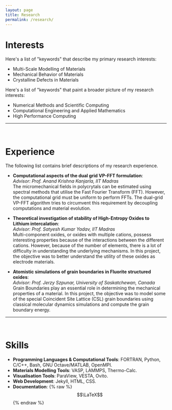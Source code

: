 ```yaml
---
layout: page
title: Research
permalink: /research/
---
```


# Interests
Here's a list of "keywords" that describe my primary research interests:
* Multi-Scale Modelling of Materials
* Mechanical Behavior of Materials
* Crystalline Defects in Materials

Here's a list of "keywords" that paint a broader picture of my research interests:
* Numerical Methods and Scientific Computing
* Computational Engineering and Applied Mathematics
* High Performance Computing

------
<br>

# Experience

The following list contains brief descriptions of my research experience.

- **Computational aspects of the dual grid VP-FFT formulation**: <br> *Advisor: Prof. Anand Krishna Kanjarla, IIT Madras* <br> The micromechanical fields in polycrytals can be estimated using spectral methods that utilise the Fast Fourier Transform (FFT). However, the computational grid must be uniform to perform FFTs. The dual-grid VP-FFT algorithm tries to circumvent this requirement by decoupling computations and material evolution.

- **Theoretical investigation of stability of High-Entropy Oxides to Lithium intercalation**: <br> *Advisor: Prof. Satyesh Kumar Yadav, IIT Madras* <br>Multi-component oxides, or oxides with multiple cations, possess interesting properties because of the interactions between the different cations. However, because of the number of elements, there is a lot of difficulty in understanding the underlying mechanisms. In this project, the objective was to better understand the utility of these oxides as electrode materials. 

- **Atomistic simulations of grain boundaries in Fluorite structured oxides**: <br> *Advisor: Prof. Jerzy Szpunar, University of Saskatchewan, Canada* <br> Grain Boundaries play an essential role in determining the mechanical properties of a material. In this project, the objective was to model some of the special Coincident Site Lattice (CSL) grain boundaries using classical molecular dynamics simulations and compute the grain boundary energy.

---
<br>

# Skills

- **Programming Languages & Computational Tools**: FORTRAN, Python, C/C++, Bash, GNU Octave/MATLAB, OpenMPI.
- **Materials Modelling Tools**: VASP, LAMMPS, Thermo-Calc.
- **Visualisation Tools**: ParaView, VESTA, Ovito.
- **Web Development**: Jekyll, HTML, CSS.
- **Documentation**: {% raw %} $$\LaTeX$$ {% endraw %}
